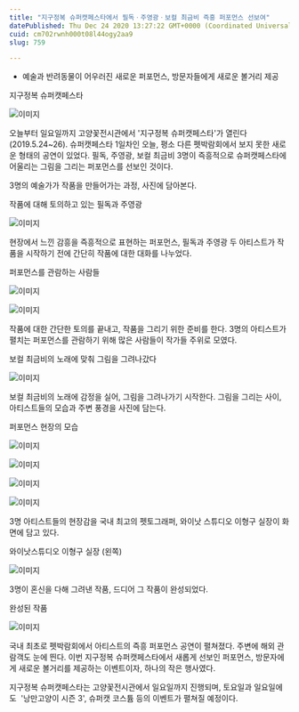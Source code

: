 ```yaml
---
title: "지구정복 슈퍼캣페스타에서 필독ㆍ주영광ㆍ보컬 최금비 즉흥 퍼포먼스 선보여"
datePublished: Thu Dec 24 2020 13:27:22 GMT+0000 (Coordinated Universal Time)
cuid: cm702rwnh000t08l44ogy2aa9
slug: 759

---
```



- 예술과 반려동물이 어우러진 새로운 퍼포먼스, 방문자들에게 새로운 볼거리 제공

지구정복 슈퍼캣페스타

![이미지](https://cdn.hashnode.com/res/hashnode/image/upload/v1739253722760/6fdcbfc7-c9ea-4bcf-878b-14bea5b7865f.jpeg)

오늘부터 일요일까지 고양꽃전시관에서 '지구정복 슈퍼캣페스타'가 열린다(2019.5.24~26). 슈퍼캣페스타 1일차인 오늘, 평소 다른 펫박람회에서 보지 못한 새로운 형태의 공연이 있었다. 필독, 주영광, 보컬 최금비 3명이 즉흥적으로 슈퍼캣페스타에 어울리는 그림을 그리는 퍼포먼스를 선보인 것이다.

3명의 예술가가 작품을 만들어가는 과정, 사진에 담아본다.

작품에 대해 토의하고 있는 필독과 주영광

![이미지](https://cdn.hashnode.com/res/hashnode/image/upload/v1739253724980/23e82878-a11b-47fd-9d05-46519c3637d3.jpeg)

현장에서 느낀 감흥을 즉흥적으로 표현하는 퍼포먼스, 필독과 주영광 두 아티스트가 작품을 시작하기 전에 간단히 작품에 대한 대화를 나누었다.

퍼포먼스를 관람하는 사람들

![이미지](https://cdn.hashnode.com/res/hashnode/image/upload/v1739253727177/4d960129-665b-423e-94de-ba68c7b004fa.jpeg)

![이미지](https://cdn.hashnode.com/res/hashnode/image/upload/v1739253729609/87268fb5-1ee5-4fc4-97bd-f5ab49c1b28c.jpeg)

작품에 대한 간단한 토의를 끝내고, 작품을 그리기 위한 준비를 한다. 3명의 아티스트가 펼치는 퍼포먼스를 관람하기 위해 많은 사람들이 작가들 주위로 모였다.

보컬 최금비의 노래에 맞춰 그림을 그려나갔다

![이미지](https://cdn.hashnode.com/res/hashnode/image/upload/v1739253732106/bfd7b2c9-a27b-4336-8418-2d134dcd0865.jpeg)

보컬 최금비의 노래에 감정을 실어, 그림을 그려나가기 시작한다. 그림을 그리는 사이, 아티스트들의 모습과 주변 풍경을 사진에 담는다.

퍼포먼스 현장의 모습

![이미지](https://cdn.hashnode.com/res/hashnode/image/upload/v1739253734531/2c47a949-a47c-48e7-9a4b-b9a916a19a5b.jpeg)

![이미지](https://cdn.hashnode.com/res/hashnode/image/upload/v1739253736791/09e43cf4-d969-4167-be79-5a644cba0d1d.jpeg)

![이미지](https://cdn.hashnode.com/res/hashnode/image/upload/v1739253739067/1602283b-99f9-4279-be9d-706b7c924271.jpeg)

![이미지](https://cdn.hashnode.com/res/hashnode/image/upload/v1739253741817/85ef40b6-8b20-48a0-86de-91a0f1858561.jpeg)

3명 아티스트들의 현장감을 국내 최고의 펫토그래퍼, 와이낫 스튜디오 이형구 실장이 화면에 담고 있다.

와이낫스튜디오 이형구 실장 (왼쪽)

![이미지](https://cdn.hashnode.com/res/hashnode/image/upload/v1739253743850/a25a83bb-a994-4d0a-9416-0c1559977402.jpeg)

3명이 혼신을 다해 그려낸 작품, 드디어 그 작품이 완성되었다.

완성된 작품

![이미지](https://cdn.hashnode.com/res/hashnode/image/upload/v1739253745882/1a16c96c-0e44-4ec4-ad09-fd3675aa320b.jpeg)

국내 최초로 펫박람회에서 아티스트의 즉흥 퍼포먼스 공연이 펼쳐졌다. 주변에 해외 관람객도 눈에 띈다. 이번 지구정복 슈퍼캣페스타에서 새롭게 선보인 퍼포먼스, 방문자에게 새로운 볼거리를 제공하는 이벤트이자, 하나의 작은 행사였다.

지구정복 슈퍼캣페스타는 고양꽃전시관에서 일요일까지 진행되며, 토요일과 일요일에도  '낭만고양이 시즌 3', 슈퍼캣 코스튬 등의 이벤트가 펼쳐질 예정이다.